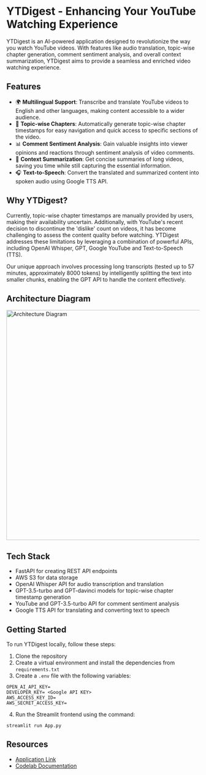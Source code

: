 # YTDigest - Enhancing Your YouTube Watching Experience

YTDigest is an AI-powered application designed to revolutionize the way you watch YouTube videos. With features like audio translation, topic-wise chapter generation, comment sentiment analysis, and overall context summarization, YTDigest aims to provide a seamless and enriched video watching experience.

## Features

- 🌍 **Multilingual Support**: Transcribe and translate YouTube videos to English and other languages, making content accessible to a wider audience.
- 📑 **Topic-wise Chapters**: Automatically generate topic-wise chapter timestamps for easy navigation and quick access to specific sections of the video.
- 📊 **Comment Sentiment Analysis**: Gain valuable insights into viewer opinions and reactions through sentiment analysis of video comments.
- 📝 **Context Summarization**: Get concise summaries of long videos, saving you time while still capturing the essential information.
- 🎧 **Text-to-Speech**: Convert the translated and summarized content into spoken audio using Google TTS API.

## Why YTDigest?

Currently, topic-wise chapter timestamps are manually provided by users, making their availability uncertain. Additionally, with YouTube's recent decision to discontinue the 'dislike' count on videos, it has become challenging to assess the content quality before watching. YTDigest addresses these limitations by leveraging a combination of powerful APIs, including OpenAI Whisper, GPT, Google YouTube and Text-to-Speech (TTS).

Our unique approach involves processing long transcripts (tested up to 57 minutes, approximately 8000 tokens) by intelligently splitting the text into smaller chunks, enabling the GPT API to handle the content effectively.

## Architecture Diagram
<img src="Assignment 5 Arch Diagram.png" alt="Architecture Diagram" width = 600>

## Tech Stack

- FastAPI for creating REST API endpoints
- AWS S3 for data storage
- OpenAI Whisper API for audio transcription and translation
- GPT-3.5-turbo and GPT-davinci models for topic-wise chapter timestamp generation
- YouTube and GPT-3.5-turbo API for comment sentiment analysis
- Google TTS API for translating and converting text to speech

## Getting Started

To run YTDigest locally, follow these steps:

1. Clone the repository
2. Create a virtual environment and install the dependencies from `requirements.txt`
3. Create a `.env` file with the following variables:
```
OPEN_AI_API_KEY=
DEVELOPER_KEY= <Google API KEY>
AWS_ACCESS_KEY_ID=
AWS_SECRET_ACCESS_KEY=
```
4. Run the Streamlit frontend using the command:
```
streamlit run App.py
```

## Resources

- [Application Link](http://34.148.127.152:8502/)
- [Codelab Documentation](https://codelabs-preview.appspot.com/?file_id=1xg3GM0WPZ6wiiJ1tQuYKwh3pL3GA_JjXaTEAWP4Pf4k#0)
